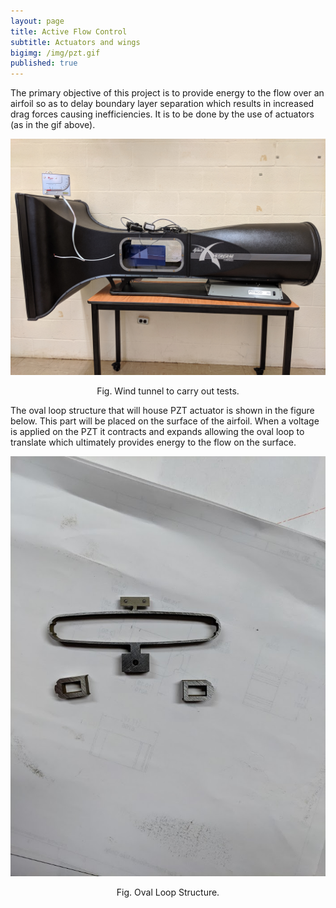 ```yaml
---
layout: page
title: Active Flow Control
subtitle: Actuators and wings
bigimg: /img/pzt.gif
published: true
---
```


The primary objective of this project is to provide energy to the flow over an airfoil so as to delay boundary layer separation which results in increased drag forces causing inefficiencies. It is to be done by the use of actuators (as in the gif above). 

![WindTunnel](/img/windtunnel.jpg)

<center> Fig. Wind tunnel to carry out tests. </center>

The oval loop structure that will house PZT actuator is shown in the figure below. This part will be placed on the surface of the airfoil. When a voltage is applied on the PZT it contracts and expands allowing the oval loop to translate which ultimately provides energy to the flow on the surface.  

![OvalLoop](/img/oval_loop.jpg)

<center> Fig. Oval Loop Structure.
